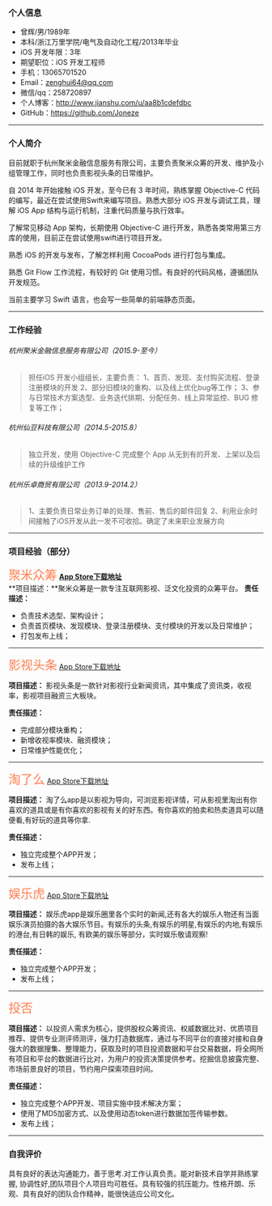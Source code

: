 ### 个人信息
* 曾辉/男/1989年
* 本科/浙江万里学院/电气及自动化工程/2013年毕业
* iOS 开发年限：3年
* 期望职位：iOS 开发工程师
* 手机：13065701520
* Email：zenghui64@qq.com
* 微信/qq：258720897
* 个人博客：http://www.jianshu.com/u/aa8b1cdefdbc
* GitHub：https://github.com/Joneze

-------

### 个人简介
目前就职于杭州聚米金融信息服务有限公司，主要负责聚米众筹的开发、维护及小组管理工作，同时也负责影视头条的日常维护。

自 2014 年开始接触 iOS 开发，至今已有 3 年时间，熟练掌握 Objective-C 代码的编写，最近在尝试使用Swift来编写项目。熟悉大部分 iOS 开发与调试工具，理解 iOS App 结构与运行机制，注重代码质量与执行效率。

了解常见移动 App 架构，长期使用 Objective-C 进行开发，熟悉各类常用第三方库的使用，目前正在尝试使用swift进行项目开发。

熟悉 iOS 的开发与发布，了解怎样利用 CocoaPods 进行打包与集成。

熟悉 Git Flow 工作流程，有较好的 Git 使用习惯。有良好的代码风格，遵循团队开发规范。

当前主要学习 Swift 语言，也会写一些简单的前端静态页面。

-------

### 工作经验

###### 杭州聚米金融信息服务有限公司（2015.9-至今） 

>  担任iOS 开发小组组长，主要负责：
> 1、首页、发现、支付购买流程、登录注册模块的开发
> 2、部分旧模块的重构、以及线上优化bug等工作；
> 3、参与日常技术方案选型、业务迭代排期、分配任务、线上异常监控、BUG 修复等工作；

###### 杭州仙豆科技有限公司（2014.5-2015.8）
> 独立开发，使用 Objective-C 完成整个 App 从无到有的开发、上架以及后续的升级维护工作

###### 杭州乐卓商贸有限公司（2013.9-2014.2）
> 1、主要负责日常业务订单的处理、售前、售后的邮件回复
> 2、利用业余时间接触了iOS开发从此一发不可收拾。确定了未来职业发展方向

-------

### 项目经验（部分）
<font color=#FF7F50 size= 5>聚米众筹</font> [**App Store下载地址**](https://itunes.apple.com/cn/app/%E8%81%9A%E7%B1%B3%E4%BC%97%E7%AD%B9/id1189019945?mt=8)   
**项目描述：**聚米众筹是一款专注互联网影视、泛文化投资的众筹平台。
**责任描述：** 

* 负责技术选型、架构设计；
* 负责首页模块、发现模块、登录注册模块、支付模块的开发以及日常维护；
* 打包发布上线；



-------

<font color=#FF7F50 size= 5>影视头条</font>  [App Store下载地址](https://itunes.apple.com/cn/app/%E5%BD%B1%E8%A7%86%E5%A4%B4%E6%9D%A1/id932324391?mt=8)  

**项目描述：** 影视头条是一款针对影视行业新闻资讯，其中集成了资讯类，收视率，影视项目融资三大板块。

**责任描述：**

* 完成部分模块重构；
* 新增收视率模块、融资模块；
* 日常维护性能优化；

-------

<font color=#FF7F50 size= 5>淘了么</font>  [App Store下载地址](https://itunes.apple.com/cn/app/%E6%B7%98%E4%BA%86%E4%B9%88/id1059968706?mt=8)  

**项目描述：** 淘了么app是以影视为导向，可浏览影视详情，可从影视里淘出有你喜欢的道具或是有你喜欢的影视有关的好东西。有你喜欢的拍卖和热卖道具可以随便看,有好玩的道具等你拿.

**责任描述：**

* 独立完成整个APP开发；
* 发布上线；

-------

<font color=#FF7F50 size= 5>娱乐虎</font>  [App Store下载地址](https://itunes.apple.com/cn/app/%E5%A8%B1%E4%B9%90%E8%99%8E/id964423878?mt=8)  

**项目描述：** 娱乐虎app是娱乐圈里各个实时的新闻,还有各大的娱乐人物还有当面娱乐演员拍摄的各大娱乐节目。有娱乐的头条,有娱乐的明星,有娱乐的内地,有娱乐的港台,有日韩的娱乐, 有欧美的娱乐等部分，实时娱乐敬请观察!

**责任描述：**

* 独立完成整个APP开发；
* 发布上线；

-------

<font color=#FF7F50 size= 5>投否</font>    

**项目描述：** 以投资人需求为核心，提供股权众筹资讯、权威数据比对、优质项目推荐、提供专业测评师测评，强力打造数据库，通过与不同平台的直接对接和自身强大的数据搜集、整理能力，获取及时的项目投资数据和平台交易数据，将全网所有项目和平台的数据进行比对，为用户的投资决策提供参考。挖掘信息披露完整、市场前景良好的项目，节约用户探索项目时间。

**责任描述：**

* 独立完成整个APP开发、项目实施中技术解决方案；
* 使用了MD5加密方式、以及使用动态token进行数据加签传输参数。
* 发布上线；

-------

### 自我评价

具有良好的表达沟通能力，善于思考.对工作认真负责。能对新技术自学并熟练掌握, 协调性好,团队项目个人项目均可胜任。具有较强的抗压能力。性格开朗、乐观、具有良好的团队合作精神，能很快适应公司文化。


